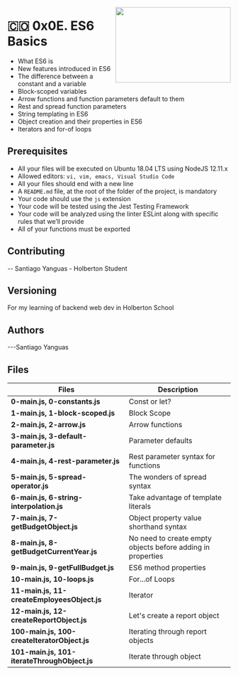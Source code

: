 <p>
<img width="260" height="170" src="https://www.flaticon.com/svg/static/icons/svg/541/541509.svg" align="right" >
</p>

# :colombia: 0x0E. ES6 Basics

- What ES6 is
- New features introduced in ES6
- The difference between a constant and a variable
- Block-scoped variables
- Arrow functions and function parameters default to them
- Rest and spread function parameters
- String templating in ES6
- Object creation and their properties in ES6
- Iterators and for-of loops

## Prerequisites

- All your files will be executed on Ubuntu 18.04 LTS using NodeJS 12.11.x
- Allowed editors: `vi, vim, emacs, Visual Studio Code`
- All your files should end with a new line
- A `README.md` file, at the root of the folder of the project, is mandatory
- Your code should use the `js` extension
- Your code will be tested using the Jest Testing Framework
- Your code will be analyzed using the linter ESLint along with specific rules that we’ll provide
- All of your functions must be exported

## Contributing

-- Santiago Yanguas - Holberton Student

## Versioning

For my learning of backend web dev in Holberton School

## Authors

---Santiago Yanguas

## Files

| Files                                        | Description                                                 |
| -------------------------------------------- | ----------------------------------------------------------- |
| **0-main.js, 0-constants.js**                | Const or let?                                               |
| **1-main.js, 1-block-scoped.js**             | Block Scope                                                 |
| **2-main.js, 2-arrow.js**                    | Arrow functions                                             |
| **3-main.js, 3-default-parameter.js**        | Parameter defaults                                          |
| **4-main.js, 4-rest-parameter.js**           | Rest parameter syntax for functions                         |
| **5-main.js, 5-spread-operator.js**          | The wonders of spread syntax                                |
| **6-main.js, 6-string-interpolation.js**     | Take advantage of template literals                         |
| **7-main.js, 7-getBudgetObject.js**          | Object property value shorthand syntax                      |
| **8-main.js, 8-getBudgetCurrentYear.js**     | No need to create empty objects before adding in properties |
| **9-main.js, 9-getFullBudget.js**            | ES6 method properties                                       |
| **10-main.js, 10-loops.js**                  | For...of Loops                                              |
| **11-main.js, 11-createEmployeesObject.js**  | Iterator                                                    |
| **12-main.js, 12-createReportObject.js**     | Let's create a report object                                |
| **100-main.js, 100-createIteratorObject.js** | Iterating through report objects                            |
| **101-main.js, 101-iterateThroughObject.js** | Iterate through object                                      |
